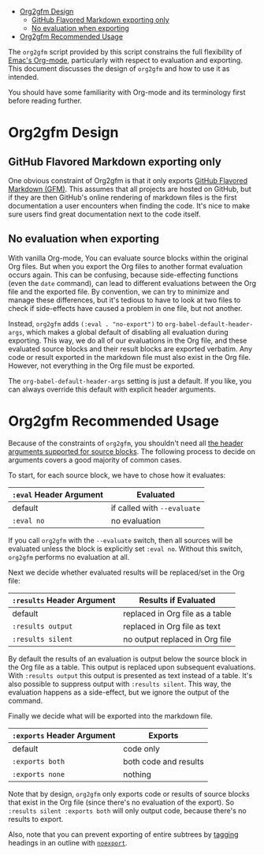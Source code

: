 - [Org2gfm Design](#sec-1)
  - [GitHub Flavored Markdown exporting only](#sec-1-1)
  - [No evaluation when exporting](#sec-1-2)
- [Org2gfm Recommended Usage](#sec-2)

The `org2gfm` script provided by this script constrains the full flexibility of [Emac's Org-mode](https://www.gnu.org/software/emacs/manual/html_node/emacs/Org-Mode.html), particularly with respect to evaluation and exporting. This document discusses the design of `org2gfm` and how to use it as intended.

You should have some familiarity with Org-mode and its terminology first before reading further.

# Org2gfm Design<a id="sec-1"></a>

## GitHub Flavored Markdown exporting only<a id="sec-1-1"></a>

One obvious constraint of Org2gfm is that it only exports [GitHub Flavored Markdown (GFM)](https://github.github.com/gfm/). This assumes that all projects are hosted on GitHub, but if they are then GitHub's online rendering of markdown files is the first documentation a user encounters when finding the code. It's nice to make sure users find great documentation next to the code itself.

## No evaluation when exporting<a id="sec-1-2"></a>

With vanilla Org-mode, You can evaluate source blocks within the original Org files. But when you export the Org files to another format evaluation occurs again. This can be confusing, because side-effecting functions (even the `date` command), can lead to different evaluations between the Org file and the exported file. By convention, we can try to minimize and manage these differences, but it's tedious to have to look at two files to check if side-effects have caused a problem in one file, but not another.

Instead, `org2gfm` adds `(:eval . "no-export")` to `org-babel-default-header-args`, which makes a global default of disabling all evaluation during exporting. This way, we do all of our evaluations in the Org file, and these evaluated source blocks and their result blocks are exported verbatim. Any code or result exported in the markdown file must also exist in the Org file. However, not everything in the Org file must be exported.

The `org-babel-default-header-args` setting is just a default. If you like, you can always override this default with explicit header arguments.

# Org2gfm Recommended Usage<a id="sec-2"></a>

Because of the constraints of `org2gfm`, you shouldn't need all [the header arguments supported for source blocks](https://orgmode.org/manual/Working-with-Source-Code.html#Working-with-Source-Code). The following process to decide on arguments covers a good majority of common cases.

To start, for each source block, we have to chose how it evaluates:

| `:eval` Header Argument | Evaluated                   |
|----------------------- |--------------------------- |
| default                 | if called with `--evaluate` |
| `:eval no`              | no evaluation               |

If you call `org2gfm` with the `--evaluate` switch, then all sources will be evaluated unless the block is explicitly set `:eval no`. Without this switch, `org2gfm` performs no evaluation at all.

Next we decide whether evaluated results will be replaced/set in the Org file:

| `:results` Header Argument | Results if Evaluated            |
|-------------------------- |------------------------------- |
| default                    | replaced in Org file as a table |
| `:results output`          | replaced in Org file as text    |
| `:results silent`          | no output replaced in Org file  |

By default the results of an evaluation is output below the source block in the Org file as a table. This output is replaced upon subsequent evaluations. With `:results output` this output is presented as text instead of a table. It's also possible to suppress output with `:results silent`. This way, the evaluation happens as a side-effect, but we ignore the output of the command.

Finally we decide what will be exported into the markdown file.

| `:exports` Header Argument | Exports               |
|-------------------------- |--------------------- |
| default                    | code only             |
| `:exports both`            | both code and results |
| `:exports none`            | nothing               |

Note that by design, `org2gfm` only exports code or results of source blocks that exist in the Org file (since there's no evaluation of the export). So `:results silent :exports both` will only output code, because there's no results to export.

Also, note that you can prevent exporting of entire subtrees by [tagging](https://orgmode.org/manual/Tags.html#Tags) headings in an outline with [`noexport`](https://orgmode.org/manual/Export-Settings.html#Export-Settings).

